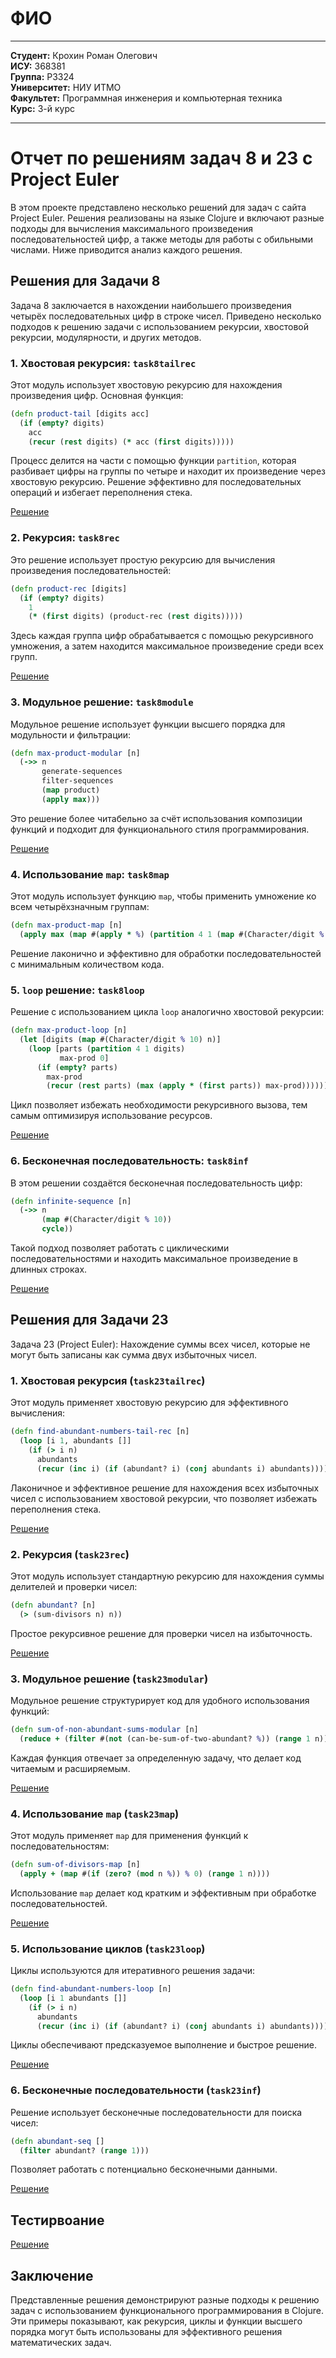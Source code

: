 
# ФИО

---

**Студент:** Крохин Роман Олегович  
**ИСУ:** 368381  
**Группа:** P3324  
**Университет:** НИУ ИТМО  
**Факультет:** Программная инженерия и компьютерная техника  
**Курс:** 3-й курс  

---

# Отчет по решениям задач 8 и 23 с Project Euler

В этом проекте представлено несколько решений для задач с сайта Project Euler. Решения реализованы на языке Clojure и включают разные подходы для вычисления максимального произведения последовательностей цифр, а также методы для работы с обильными числами. Ниже приводится анализ каждого решения.

## Решения для Задачи 8

Задача 8 заключается в нахождении наибольшего произведения четырёх последовательных цифр в строке чисел. Приведено несколько подходов к решению задачи с использованием рекурсии, хвостовой рекурсии, модулярности, и других методов.

### 1. Хвостовая рекурсия: `task8tailrec`
Этот модуль использует хвостовую рекурсию для нахождения произведения цифр. Основная функция:
```clojure
(defn product-tail [digits acc]
  (if (empty? digits)
    acc
    (recur (rest digits) (* acc (first digits)))))
```
Процесс делится на части с помощью функции `partition`, которая разбивает цифры на группы по четыре и находит их произведение через хвостовую рекурсию. Решение эффективно для последовательных операций и избегает переполнения стека.

[Решение](task8-23/src/task8_23/task8tailrec.clj)

### 2. Рекурсия: `task8rec`
Это решение использует простую рекурсию для вычисления произведения последовательностей:
```clojure
(defn product-rec [digits]
  (if (empty? digits)
    1
    (* (first digits) (product-rec (rest digits)))))
```
Здесь каждая группа цифр обрабатывается с помощью рекурсивного умножения, а затем находится максимальное произведение среди всех групп.

[Решение](task8-23/src/task8_23/task8rec.clj)

### 3. Модульное решение: `task8module`
Модульное решение использует функции высшего порядка для модульности и фильтрации:
```clojure
(defn max-product-modular [n]
  (->> n
       generate-sequences
       filter-sequences
       (map product)
       (apply max)))
```
Это решение более читабельно за счёт использования композиции функций и подходит для функционального стиля программирования.

[Решение](task8-23/src/task8_23/task8module.clj)

### 4. Использование `map`: `task8map`
Этот модуль использует функцию `map`, чтобы применить умножение ко всем четырёхзначным группам:
```clojure
(defn max-product-map [n]
  (apply max (map #(apply * %) (partition 4 1 (map #(Character/digit % 10) n)))))
```
Решение лаконично и эффективно для обработки последовательностей с минимальным количеством кода.

### 5. `loop` решение: `task8loop`
Решение с использованием цикла `loop` аналогично хвостовой рекурсии:
```clojure
(defn max-product-loop [n]
  (let [digits (map #(Character/digit % 10) n)]
    (loop [parts (partition 4 1 digits)
           max-prod 0]
      (if (empty? parts)
        max-prod
        (recur (rest parts) (max (apply * (first parts)) max-prod))))))
```
Цикл позволяет избежать необходимости рекурсивного вызова, тем самым оптимизируя использование ресурсов.

[Решение](task8-23/src/task8_23/task8loop.clj)

### 6. Бесконечная последовательность: `task8inf`
В этом решении создаётся бесконечная последовательность цифр:
```clojure
(defn infinite-sequence [n]
  (->> n
       (map #(Character/digit % 10))
       cycle))
```
Такой подход позволяет работать с циклическими последовательностями и находить максимальное произведение в длинных строках.

[Решение](task8-23/src/task8_23/task8inf.clj)

## Решения для Задачи 23

Задача 23 (Project Euler): Нахождение суммы всех чисел, которые не могут быть записаны как сумма двух избыточных чисел.

### 1. **Хвостовая рекурсия (`task23tailrec`)**
Этот модуль применяет хвостовую рекурсию для эффективного вычисления:

```clojure
(defn find-abundant-numbers-tail-rec [n]
  (loop [i 1, abundants []]
    (if (> i n)
      abundants
      (recur (inc i) (if (abundant? i) (conj abundants i) abundants)))))
```

Лаконичное и эффективное решение для нахождения всех избыточных чисел с использованием хвостовой рекурсии, что позволяет избежать переполнения стека.

[Решение](task8-23/src/task8_23/task23tailrec.clj)

### 2. **Рекурсия (`task23rec`)**
Этот модуль использует стандартную рекурсию для нахождения суммы делителей и проверки чисел:

```clojure
(defn abundant? [n]
  (> (sum-divisors n) n))
```

Простое рекурсивное решение для проверки чисел на избыточность.

[Решение](task8-23/src/task8_23/task23rec.clj)

### 3. **Модульное решение (`task23modular`)**
Модульное решение структурирует код для удобного использования функций:

```clojure
(defn sum-of-non-abundant-sums-modular [n]
  (reduce + (filter #(not (can-be-sum-of-two-abundant? %)) (range 1 n))))
```

Каждая функция отвечает за определенную задачу, что делает код читаемым и расширяемым.

[Решение](task8-23/src/task8_23/task23modular.clj)

### 4. **Использование `map` (`task23map`)**
Этот модуль применяет `map` для применения функций к последовательностям:

```clojure
(defn sum-of-divisors-map [n]
  (apply + (map #(if (zero? (mod n %)) % 0) (range 1 n))))
```

Использование `map` делает код кратким и эффективным при обработке последовательностей.

[Решение](task8-23/src/task8_23/task23map.clj)

### 5. **Использование циклов (`task23loop`)**
Циклы используются для итеративного решения задачи:

```clojure
(defn find-abundant-numbers-loop [n]
  (loop [i 1 abundants []]
    (if (> i n)
      abundants
      (recur (inc i) (if (abundant? i) (conj abundants i) abundants)))))
```

Циклы обеспечивают предсказуемое выполнение и быстрое решение.

[Решение](task8-23/src/task8_23/task23loop.clj)

### 6. **Бесконечные последовательности (`task23inf`)**
Решение использует бесконечные последовательности для поиска чисел:

```clojure
(defn abundant-seq []
  (filter abundant? (range 1)))
```

Позволяет работать с потенциально бесконечными данными.

[Решение](task8-23/src/task8_23/task23inf.clj)

## Тестирвоание

[Решение](task8-23/test/task8_23/core_test.clj)

## Заключение

Представленные решения демонстрируют разные подходы к решению задач с использованием функционального программирования в Clojure. Эти примеры показывают, как рекурсия, циклы и функции высшего порядка могут быть использованы для эффективного решения математических задач.
